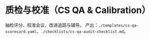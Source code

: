 # 质检与校准（CS QA & Calibration）

抽检评分、校准会议、改进追踪与辅导。
产出：`./templates/cs-qa-scorecard.yaml`、`./checklists/cs-qa-audit-checklist.md`。
